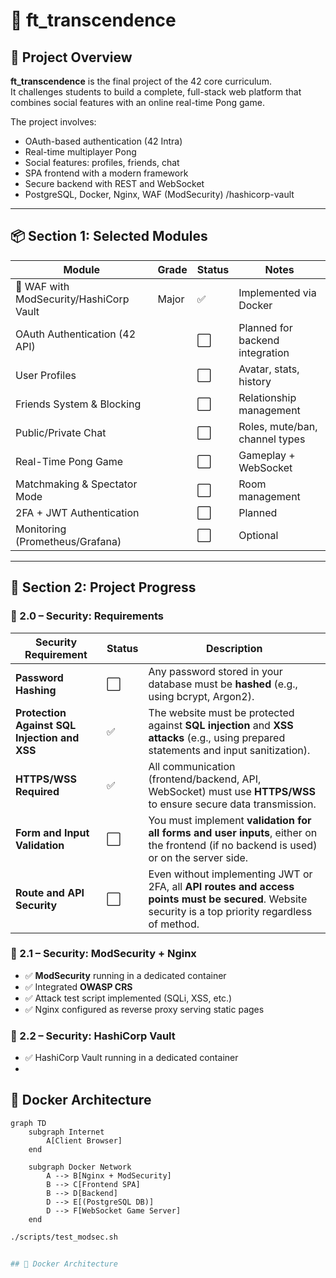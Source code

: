 # 🏓 ft_transcendence

## 🎯 Project Overview

**ft_transcendence** is the final project of the 42 core curriculum.  
It challenges students to build a complete, full-stack web platform that combines social features with an online real-time Pong game.

The project involves:
- OAuth-based authentication (42 Intra)
- Real-time multiplayer Pong
- Social features: profiles, friends, chat
- SPA frontend with a modern framework
- Secure backend with REST and WebSocket
- PostgreSQL, Docker, Nginx, WAF (ModSecurity) /hashicorp-vault

---

## 📦 Section 1: Selected Modules

| Module                                  | Grade     | Status | Notes                             |
|-----------------------------------------|-----------|--------|-----------------------------------|
| 🔐 WAF with ModSecurity/HashiCorp Vault |Major      | ✅     | Implemented via Docker            |
| OAuth Authentication (42 API)           |           | ⬜     | Planned for backend integration   |
| User Profiles                           |           | ⬜     | Avatar, stats, history            |
| Friends System & Blocking               |           | ⬜     | Relationship management           |
| Public/Private Chat                     |           | ⬜     | Roles, mute/ban, channel types    |
| Real-Time Pong Game                     |           | ⬜     | Gameplay + WebSocket              |
| Matchmaking & Spectator Mode            |           | ⬜     | Room management                   |
| 2FA + JWT Authentication                |           | ⬜     | Planned                           |
| Monitoring (Prometheus/Grafana)         |           | ⬜     | Optional                          |

---

## 🚧 Section 2: Project Progress
### 🔐 2.0 – Security: Requirements
| **Security Requirement**                                                      | Status   | **Description**                                                                                                                                          |
|-------------------------------------------------------------------------------|----------|----------------------------------------------------------------------------------------------------------------------------------------------------------|
| **Password Hashing**                                                          | ⬜       | Any password stored in your database must be **hashed** (e.g., using bcrypt, Argon2).                                                                   |
| **Protection Against SQL Injection and XSS**                                  | ✅       | The website must be protected against **SQL injection** and **XSS attacks** (e.g., using prepared statements and input sanitization).                   |
| **HTTPS/WSS Required**                                                        | ✅       | All communication (frontend/backend, API, WebSocket) must use **HTTPS/WSS** to ensure secure data transmission.                                        |
| **Form and Input Validation**                                                 | ⬜       | You must implement **validation for all forms and user inputs**, either on the frontend (if no backend is used) or on the server side.                 |
| **Route and API Security**                                                    | ⬜       | Even without implementing JWT or 2FA, all **API routes and access points must be secured**. Website security is a top priority regardless of method.   |
### 🔐 2.1 – Security: ModSecurity + Nginx
- ✅ **ModSecurity** running in a dedicated container
- ✅ Integrated **OWASP CRS**
- ✅ Attack test script implemented (SQLi, XSS, etc.)
- ✅ Nginx configured as reverse proxy serving static pages
### 🔐 2.2 – Security: HashiCorp Vault 
- ✅ HashiCorp Vault running in a dedicated container
- 

## 🐳 Docker Architecture

```mermaid
graph TD
    subgraph Internet
        A[Client Browser]
    end

    subgraph Docker Network
        A --> B[Nginx + ModSecurity]
        B --> C[Frontend SPA]
        B --> D[Backend]
        D --> E[(PostgreSQL DB)]
        D --> F[WebSocket Game Server]
    end
```
```bash
./scripts/test_modsec.sh


## 🐳 Docker Architecture
```

